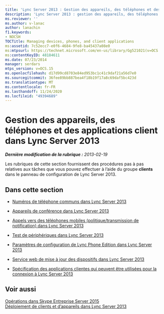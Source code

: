 ```yaml
---
title: 'Lync Server 2013 : Gestion des appareils, des téléphones et des applications client'
description: 'Lync Server 2013 : gestion des appareils, des téléphones et des applications clientes.'
ms.reviewer: ''
ms.author: v-lanac
author: lanachin
f1.keywords:
- NOCSH
TOCTitle: Managing devices, phones, and client applications
ms:assetid: 7c52ecc7-e0f6-4684-9fe8-ba45437a08e0
ms:mtpsurl: https://technet.microsoft.com/en-us/library/Gg521021(v=OCS.15)
ms:contentKeyID: 48184611
ms.date: 07/23/2014
manager: serdars
mtps_version: v=OCS.15
ms.openlocfilehash: d17d99cd8703e84ed953bc1c41c9daf21a56d7e0
ms.sourcegitcommit: 36fee89bb887bea4f18b19f17a8c69daf5bc423d
ms.translationtype: MT
ms.contentlocale: fr-FR
ms.lasthandoff: 11/24/2020
ms.locfileid: "49394689"
---
```

# <a name="managing-devices-phones-and-client-applications-in-lync-server-2013"></a>Gestion des appareils, des téléphones et des applications client dans Lync Server 2013

<div data-xmlns="http://www.w3.org/1999/xhtml">

<div class="topic" data-xmlns="http://www.w3.org/1999/xhtml" data-msxsl="urn:schemas-microsoft-com:xslt" data-cs="https://msdn.microsoft.com/">

<div data-asp="https://msdn2.microsoft.com/asp">



</div>

<div id="mainSection">

<div id="mainBody">

<span> </span>

_**Dernière modification de la rubrique :** 2013-02-19_

Les rubriques de cette section fournissent des procédures pas à pas relatives aux tâches que vous pouvez effectuer à l’aide du groupe **clients** dans le panneau de configuration de Lync Server 2013.

<div>

## <a name="in-this-section"></a>Dans cette section

  - [Numéros de téléphone communs dans Lync Server 2013](lync-server-2013-common-area-phones.md)

  - [Appareils de conférence dans Lync Server 2013](lync-server-2013-conferencing-devices.md)

  - [Appels vers des téléphones mobiles (politique/transmission de notification) dans Lync Server 2013](lync-server-2013-mobile-phones-policy-push-notification.md)

  - [Test de périphériques dans Lync Server 2013](lync-server-2013-test-devices.md)

  - [Paramètres de configuration de Lync Phone Edition dans Lync Server 2013](lync-server-2013-lync-phone-edition-configuration-settings.md)

  - [Service web de mise à jour des dispositifs dans Lync Server 2013](lync-server-2013-device-update-web-service.md)

  - [Spécification des applications clientes qui peuvent être utilisées pour la connexion à Lync Server 2013](lync-server-2013-specifying-the-client-applications-that-can-be-used-to-log-on-to-lync-server-2013.md)

</div>

<div>

## <a name="see-also"></a>Voir aussi


[Opérations dans Skype Entreprise Server 2015](lync-server-2013-operations.md)  
[Déploiement de clients et d’appareils dans Lync Server 2013](lync-server-2013-deploying-clients-and-devices.md)  
  

</div>

</div>

<span> </span>

</div>

</div>

</div>

